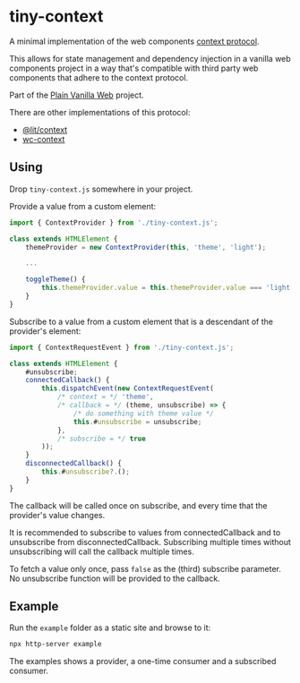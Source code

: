 # tiny-context

A minimal implementation of the web components [context protocol](https://github.com/webcomponents-cg/community-protocols/blob/main/proposals/context.md).

This allows for state management and dependency injection in a vanilla web components project in a way that's compatible with third party web components that adhere to the context protocol.

Part of the [Plain Vanilla Web](https://plainvanillaweb.com) project.

There are other implementations of this protocol:
- [@lit/context](https://lit.dev/docs/data/context/)
- [wc-context](https://blikblum.github.io/wc-context/)

## Using

Drop `tiny-context.js` somewhere in your project.

Provide a value from a custom element:

```js
import { ContextProvider } from './tiny-context.js';

class extends HTMLElement {
    themeProvider = new ContextProvider(this, 'theme', 'light');

    ...

    toggleTheme() {
        this.themeProvider.value = this.themeProvider.value === 'light' ? 'dark' : 'light'
    }
}
```

Subscribe to a value from a custom element that is a descendant of the provider's element:

```js
import { ContextRequestEvent } from './tiny-context.js';

class extends HTMLElement {
    #unsubscribe;
    connectedCallback() {
        this.dispatchEvent(new ContextRequestEvent(
            /* context = */ 'theme', 
            /* callback = */ (theme, unsubscribe) => {
                /* do something with theme value */
                this.#unsubscribe = unsubscribe;
            },
            /* subscribe = */ true
        ));
    }
    disconnectedCallback() {
        this.#unsubscribe?.();
    }
}
```

The callback will be called once on subscribe, and every time that the provider's value changes.

It is recommended to subscribe to values from connectedCallback and to unsubscribe from disconnectedCallback.
Subscribing multiple times without unsubscribing will call the callback multiple times.

To fetch a value only once, pass `false` as the (third) subscribe parameter. 
No unsubscribe function will be provided to the callback.

## Example

Run the `example` folder as a static site and browse to it:

```sh
npx http-server example
```

The examples shows a provider, a one-time consumer and a subscribed consumer.
